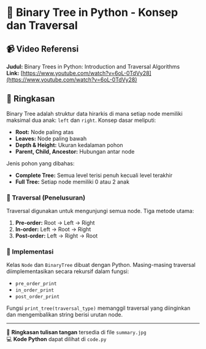 # 🌳 Binary Tree in Python - Konsep dan Traversal

## 📹 Video Referensi
**Judul:** Binary Trees in Python: Introduction and Traversal Algorithms  
**Link:** [https://www.youtube.com/watch?v=6oL-0TdVy28](https://www.youtube.com/watch?v=6oL-0TdVy28)

## 📘 Ringkasan

Binary Tree adalah struktur data hirarkis di mana setiap node memiliki maksimal dua anak: `left` dan `right`. Konsep dasar meliputi:
- **Root:** Node paling atas
- **Leaves:** Node paling bawah
- **Depth & Height:** Ukuran kedalaman pohon
- **Parent, Child, Ancestor:** Hubungan antar node

Jenis pohon yang dibahas:
- **Complete Tree:** Semua level terisi penuh kecuali level terakhir
- **Full Tree:** Setiap node memiliki 0 atau 2 anak

### 🔁 Traversal (Penelusuran)
Traversal digunakan untuk mengunjungi semua node. Tiga metode utama:
1. **Pre-order:** Root → Left → Right
2. **In-order:** Left → Root → Right
3. **Post-order:** Left → Right → Root

### 🔧 Implementasi
Kelas `Node` dan `BinaryTree` dibuat dengan Python. Masing-masing traversal diimplementasikan secara rekursif dalam fungsi:
- `pre_order_print`
- `in_order_print`
- `post_order_print`

Fungsi `print_tree(traversal_type)` memanggil traversal yang diinginkan dan mengembalikan string berisi urutan node.

---

📄 **Ringkasan tulisan tangan** tersedia di file `summary.jpg`  
💻 **Kode Python** dapat dilihat di `code.py`
